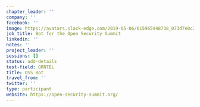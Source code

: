```yaml
---
chapter_leader: ''
company: ''
facebook: ''
image: https://avatars.slack-edge.com/2019-05-06/615965948738_073d7e0c2d0c37a39bd0_192.jpg
job_title: Bot for the Open Security Summit
linkedin: ''
notes: ''
project_leader: ''
sessions: []
status: add-details
test-field: GRNTBL
title: OSS Bot
travel_from: ''
twitter: ''
type: participant
website: https://open-security-summit.org/
---
```


<!-- put more details about participant here -->